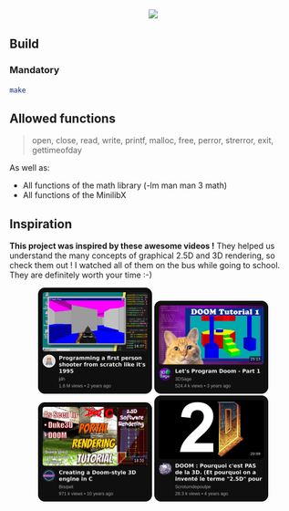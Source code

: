 <div align="center">
	<img src="https://github.com/ayogun/42-project-badges/raw/main/covers/cover-cub3d.png" />
</div>

## Build

### Mandatory

```sh
make
```

## Allowed functions

> open, close, read, write,
> printf, malloc, free, perror,
> strerror, exit, gettimeofday

As well as:

-   All functions of the math library (-lm man man 3 math)
-   All functions of the MinilibX

## Inspiration

**This project was inspired by these awesome videos !** They helped us understand the many concepts of graphical 2.5D and 3D rendering, so check them out !
I watched all of them on the bus while going to school. They are definitely worth your time :-)

<!-- Centered video cards -->
<p align="center">
  <a href="https://www.youtube.com/watch?v=fSjc8vLMg8c"><img src=".github/assets/vid_jdh.png" width="200" /></a>
  <a href="https://www.youtube.com/watch?v=gYRrGTC7GtA"><img src=".github/assets/vid_3dsage.png" width="200" /></a>
  <a href="https://www.youtube.com/watch?v=HQYsFshbkYw"><img src=".github/assets/vid_bisqwit.png" width="200" /></a>
  <a href="https://www.youtube.com/watch?v=VxoWl8w2eTw"><img src=".github/assets/vid_scrotumdepoulpe.png" width="200" /></a>
</p>
